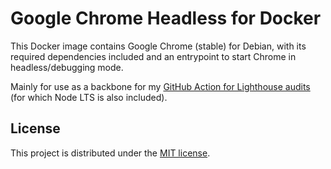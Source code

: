# Google Chrome Headless for Docker

This Docker image contains Google Chrome (stable) for Debian, with its required dependencies included and an entrypoint to start Chrome in headless/debugging mode.

Mainly for use as a backbone for my [GitHub Action for Lighthouse audits](https://github.com/jakejarvis/lighthouse-action) (for which Node LTS is also included). 


## License

This project is distributed under the [MIT license](LICENSE.md).

